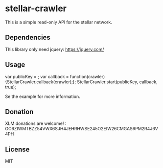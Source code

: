 # stellar-crawler

This is a simple read-only API for the stellar network.

## Dependencies

This library only need jquery: https://jquery.com/

## Usage

<script type="text/javascript" src="crawler.min.js"></script>

var publicKey = ;
var callback = function(crawler){StellarCrawler.callback(crawler);};
StellarCrawler.start(publicKey, callback, true);

Se the example for more information.

## Donation

XLM donations are welcome! : GC6ZIWMTBZZ54VWX6SJH4JEHRHWSE245O2EIW26CMGAS6PM2R4J6V4PH

## License

MIT